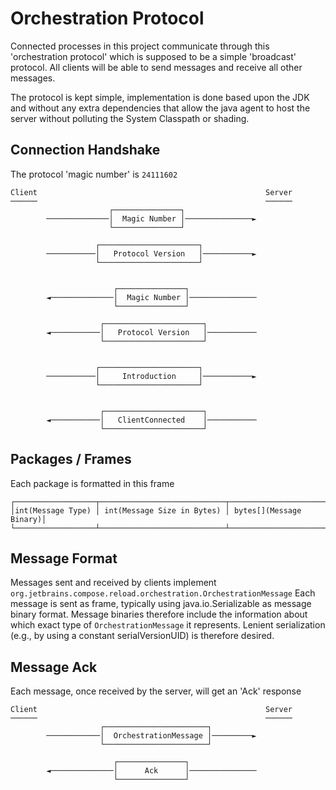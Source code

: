 # Orchestration Protocol
Connected processes in this project communicate through this 'orchestration protocol' which is supposed
to be a simple 'broadcast' protocol. All clients will be able to send messages and receive all other messages.

The protocol is kept simple, implementation is done based upon the JDK and without any extra dependencies that
 allow the java agent to host the server without polluting the System Classpath or shading.

## Connection Handshake
The protocol 'magic number' is `24111602` 

```text
Client                                                   Server
──────                                                   ──────
                      ┌───────────────┐                        
        ──────────────│  Magic Number │───────────────►        
                      └───────────────┘                        
                                                               
                   ┌──────────────────────┐                    
        ───────────│   Protocol Version   │───────────►        
                   └──────────────────────┘                    
                                                               
                                                                                                             
                       ┌───────────────┐                       
        ◄──────────────│  Magic Number │───────────────        
                       └───────────────┘                       
                                                               
                    ┌──────────────────────┐                   
        ◄───────────│   Protocol Version   │───────────        
                    └──────────────────────┘                   
                                                                                                                                     
                                                               
                   ┌──────────────────────┐                    
        ───────────│     Introduction     │───────────►        
                   └──────────────────────┘                    
                                                               
                                                               
                    ┌──────────────────────┐                   
        ◄───────────│   ClientConnected    │───────────        
                    └──────────────────────┘                   
```


## Packages / Frames
Each package is formatted in this frame
```text
┌──────────────────┬────────────────────────────┬────────────────────────┐
│int(Message Type) │ int(Message Size in Bytes) │ bytes[](Message Binary)│
└──────────────────┴────────────────────────────┴────────────────────────┘
```


## Message Format
Messages sent and received by clients implement `org.jetbrains.compose.reload.orchestration.OrchestrationMessage`
Each message is sent as frame, typically using java.io.Serializable as message binary format.
Message binaries therefore include the information about which exact type of `OrchestrationMessage` it represents.
Lenient serialization (e.g., by using a constant serialVersionUID) is therefore desired.

## Message Ack
Each message, once received by the server, will get an 'Ack' response
```text
Client                                                   Server
──────                                                   ──────
                    ┌───────────────────────┐                  
        ────────────│  OrchestrationMessage │─────────►        
                    └───────────────────────┘                  
                                                               
                       ┌───────────────┐                       
        ◄──────────────│      Ack      │───────────────        
                       └───────────────┘                       
```
